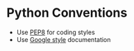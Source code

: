 # Python Conventions

* Use [PEP8](https://www.python.org/dev/peps/pep-0008/) for coding styles
* Use [Google style](https://google.github.io/styleguide/pyguide.html) documentation